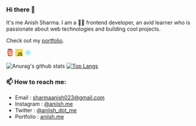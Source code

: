 ### Hi there 👋

<!--
**aniishme/aniishme** is a ✨ _special_ ✨ repository because its `README.md` (this file) appears on your GitHub profile.

Here are some ideas to get you started:

- 🔭 I’m currently working on ...
- 🌱 I’m currently learning ...
- 👯 I’m looking to collaborate on ...
- 🤔 I’m looking for help with ...
- 💬 Ask me about ...
- 📫 How to reach me: ...
- 😄 Pronouns: ...
- ⚡ Fun fact: ...
-->
It's me Anish Sharma. I am a 👨‍💻 frontend developer, an avid learner who is passionate about web technologies and building cool projects.

Check out my [portfolio](https://aniish.me).

<code><img height="20" src="https://raw.githubusercontent.com/github/explore/80688e429a7d4ef2fca1e82350fe8e3517d3494d/topics/html/html.png"></code>
<code><img height="20" src="https://raw.githubusercontent.com/github/explore/80688e429a7d4ef2fca1e82350fe8e3517d3494d/topics/javascript/javascript.png"></code>
<code><img height="20" src="https://raw.githubusercontent.com/github/explore/80688e429a7d4ef2fca1e82350fe8e3517d3494d/topics/react/react.png"></code>


![Anurag's github stats](https://github-readme-stats.vercel.app/api?username=aniishme&show_icons=true&count_private=true&hide=stars&include_all_commits=true&theme=buefy)
[![Top Langs](https://github-readme-stats.vercel.app/api/top-langs/?username=aniishme&layout=compact)](https://github.com/anuraghazra/github-readme-stats)



### 📫 How to reach me:
- Email : sharmaanish023@gmail.com
- Instagram : [@aniish.me](https://instagram.com/aniish.me)
- Twitter : [@aniish_dot_me](https://twitter.com/aniish_dot_me)
- Portfolio : [aniish.me](https://aniish.me) 

